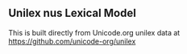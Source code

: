 Unilex nus Lexical Model
----------------------

This is built directly from Unicode.org unilex data at
https://github.com/unicode-org/unilex
